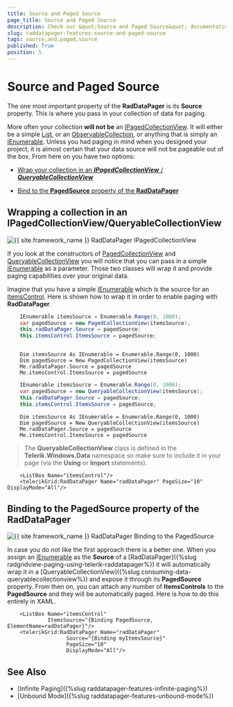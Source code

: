```yaml
---
title: Source and Paged Source
page_title: Source and Paged Source
description: Check our &quot;Source and Paged Source&quot; documentation article for the RadDataPager {{ site.framework_name }} control.
slug: raddatapager-features-source-and-paged-source
tags: source,and,paged,source
published: True
position: 5
---
```


# Source and Paged Source

The one most important property of the __RadDataPager__ is its __Source__ property. This is where you pass in your collection of data for paging.

More often your collection __will not be__ an [IPagedCollectionView](http://msdn.microsoft.com/en-us/library/system.componentmodel.ipagedcollectionview%28VS.95%29.aspx). It will either be a simple [List<T>](http://msdn.microsoft.com/en-us/library/6sh2ey19.aspx), or an [ObservableCollection<T>](http://msdn.microsoft.com/en-us/library/ms668604.aspx), or anything that is simply an [IEnumerable](http://msdn.microsoft.com/en-us/library/system.collections.ienumerable.aspx). Unless you had paging in mind when you designed your project, it is almost certain that your data source will not be pageable out of the box. From here on you have two options:

* [Wrap your collection in an ___IPagedCollectionView___ / ___QueryableCollectionView___](#wrapping-a-collection-in-an-ipagedcollectionview-queryablecollectionview)

* [Bind to the __PagedSource__ property of the __RadDataPager__](#binding-to-the-PagedSource-property-of-the-raddatapager)

## Wrapping a collection in an IPagedCollectionView/QueryableCollectionView

![{{ site.framework_name }} RadDataPager IPagedCollectionView](images/RadDataPager_Features_SourceAndPagedSource_01.png)

If you look at the constructors of [PagedCollectionView](http://msdn.microsoft.com/en-us/library/system.windows.data.pagedcollectionview%28VS.95%29.aspx) and [QueryableCollectionView](http://www.telerik.com/help/wpf/t_telerik_windows_data_queryablecollectionview.html) you will notice that you can pass in a simple [IEnumerable](http://msdn.microsoft.com/en-us/library/system.collections.ienumerable.aspx) as a parameter. Those two classes will wrap it and provide paging capabilities over your original data.

Imagine that you have a simple [IEnumerable](http://msdn.microsoft.com/en-us/library/system.collections.ienumerable.aspx) which is the source for an [ItemsControl](http://msdn.microsoft.com/en-us/library/system.windows.controls.itemscontrol.aspx). Here is shown how to wrap it in order to enable paging with __RadDataPager__.


```C#
	IEnumerable itemsSource = Enumerable.Range(0, 1000);
	var pagedSource = new PagedCollectionView(itemsSource);
	this.radDataPager.Source = pagedSource;
	this.itemsControl.ItemsSource = pagedSource;
```
```VB.NET

	Dim itemsSource As IEnumerable = Enumerable.Range(0, 1000)
	Dim pagedSource = New PagedCollectionView(itemsSource)
	Me.radDataPager.Source = pagedSource
	Me.itemsControl.ItemsSource = pagedSource
```


```C#
	IEnumerable itemsSource = Enumerable.Range(0, 1000);
	var pagedSource = new QueryableCollectionView(itemsSource);
	this.radDataPager.Source = pagedSource;
	this.itemsControl.ItemsSource = pagedSource;
```
```VB.NET
	Dim itemsSource As IEnumerable = Enumerable.Range(0, 1000)
	Dim pagedSource = New QueryableCollectionView(itemsSource)
	Me.radDataPager.Source = pagedSource
	Me.itemsControl.ItemsSource = pagedSource
```

>The __QueryableCollectionView__ class is defined in the __Telerik.Windows.Data__ namespace so make sure to include it in your page (via the __Using__ or __Import__ statements).


```XAML
	<ListBox Name="itemsControl"/>
	<telerikGrid:RadDataPager Name="radDataPager" PageSize="10" DisplayMode="All"/>
```

## Binding to the PagedSource property of the RadDataPager

![{{ site.framework_name }} RadDataPager Binding to the PagedSource](images/RadDataPager_Features_SourceAndPagedSource_02.png)

In case you do not like the first approach there is a better one. When you assign an [IEnumerable](http://msdn.microsoft.com/en-us/library/system.collections.ienumerable.aspx) as the __Source__ of a [RadDataPager]({%slug radgridview-paging-using-telerik-raddatapager%}) it will automatically wrap it in a [QueryableCollectionView]({%slug consuming-data-queryablecollectionview%}) and expose it through its __PagedSource__ property. From then on, you can attach any number of __ItemsControls__ to the __PagedSource__ and they will be automatically paged. Here is how to do this entirely in XAML. 


```XAML
	<ListBox Name="itemsControl"
	         ItemsSource="{Binding PagedSource, ElementName=radDataPager}"/>
	<telerikGrid:RadDataPager Name="radDataPager"
	               Source="{Binding myItemsSource}"
	               PageSize="10"
	               DisplayMode="All"/>
```


## See Also  
 * [Infinite Paging]({%slug raddatapager-features-infinite-paging%})
 * [Unbound Mode]({%slug raddatapager-features-unbound-mode%})
